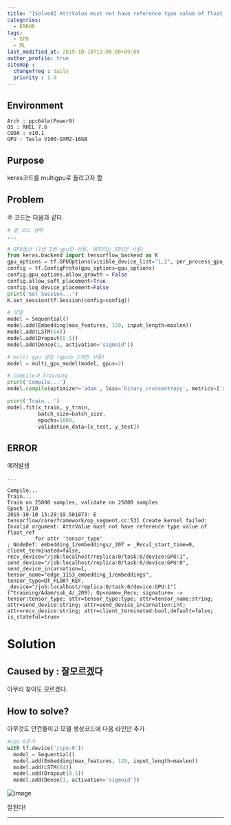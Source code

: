 ```yaml
---
title: "[Solved] AttrValue must not have reference type value of float_ref for attr 'tensor_type'"
categories: 
  - ERROR
tags:
  - GPU
  - ML
last_modified_at: 2019-10-10T13:00:00+09:00
author_profile: true
sitemap :
  changefreq : daily
  priority : 1.0
---
```



## Environment
`Arch : ppc64le(Power9)`   
`OS : RHEL 7.6`   
`CUDA : v10.1`   
`GPU : Tesla V100-SXM2-16GB`

## Purpose
keras코드를 multigpu로 돌리고자 함

## Problem

주 코드는 다음과 같다.  
~~~python
# 앞 코드 생략
...

# GPU옵션 (1번 2번 gpu만 사용, 메모리는 50%만 사용)
from keras.backend import tensorflow_backend as K
gpu_options = tf.GPUOptions(visible_device_list="1,2", per_process_gpu_memory_fraction=0.5)
config = tf.ConfigProto(gpu_options=gpu_options)
config.gpu_options.allow_growth = False
config.allow_soft_placement=True
config.log_device_placement=False
print('Set Session...')
K.set_session(tf.Session(config=config))

# 모델
model = Sequential()
model.add(Embedding(max_features, 128, input_length=maxlen))
model.add(LSTM(64))
model.add(Dropout(0.5))
model.add(Dense(1, activation='sigmoid'))

# multi gpu 설정 (gpu는 2개만 사용)
model = multi_gpu_model(model, gpus=2)

# Compile과 Training
print('Compile...')
model.compile(optimizer='adam', loss='binary_crossentropy', metrics=['accuracy'])

print('Train...')
model.fit(x_train, y_train,
          batch_size=batch_size,
          epochs=1000,
          validation_data=[x_test, y_test])

~~~  


## ERROR

에러발생
~~~
...

Compile...
Train...
Train on 25000 samples, validate on 25000 samples
Epoch 1/10
2019-10-10 15:28:19.501873: E tensorflow/core/framework/op_segment.cc:53] Create kernel failed: Invalid argument: AttrValue must not have reference type value of float_ref
         for attr 'tensor_type'
; NodeDef: embedding_1/embeddings/_207 = _Recv[_start_time=0, client_terminated=false, recv_device="/job:localhost/replica:0/task:0/device:GPU:1", send_device="/job:localhost/replica:0/task:0/device:GPU:0", send_device_incarnation=1, tensor_name="edge_1153_embedding_1/embeddings", tensor_type=DT_FLOAT_REF, _device="/job:localhost/replica:0/task:0/device:GPU:1"](^training/Adam/sub_4/_209); Op<name=_Recv; signature= -> tensor:tensor_type; attr=tensor_type:type; attr=tensor_name:string; attr=send_device:string; attr=send_device_incarnation:int; attr=recv_device:string; attr=client_terminated:bool,default=false; is_stateful=true>
~~~

# Solution

## Caused by : 잘모르겠다
아무리 찾아도 모르겠다.  

## How to solve?
아무것도 안건들이고 모델 생성코드에 다음 라인만 추가  

~~~python
#cpu:0추가
with tf.device('/cpu:0'):
  model = Sequential()
  model.add(Embedding(max_features, 128, input_length=maxlen))
  model.add(LSTM(64))
  model.add(Dropout(0.5))
  model.add(Dense(1, activation='sigmoid'))
~~~

![image](https://user-images.githubusercontent.com/15958325/66548881-12c74780-eb7d-11e9-85dd-73db2926c80b.png)  

잘된다!  

----
